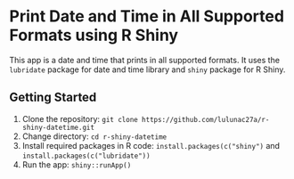 # Print Date and Time in All Supported Formats using R Shiny

This app is a date and time that prints in all supported formats. It uses the `lubridate` package for date and time library and `shiny` package for R Shiny.

## Getting Started

1. Clone the repository: `git clone https://github.com/lulunac27a/r-shiny-datetime.git`
2. Change directory: `cd r-shiny-datetime`
3. Install required packages in R code: `install.packages(c("shiny")` and `install.packages(c("lubridate"))`
4. Run the app: `shiny::runApp()`